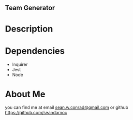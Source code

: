 ## Team Generator

# Description












# Dependencies
* Inquirer
* Jest
* Node

# About Me
you can find me at email sean.w.conrad@gmail.com or github https://github.com/seandarnoc